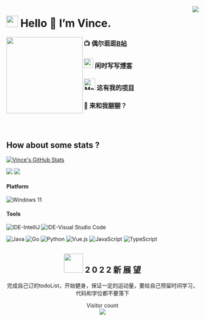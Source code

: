 
<p>
<!--   <a href="https://count.getloli.com/"><img src="https://count.getloli.com/get/@:Vincent3Hsia"></a> -->
  <img src="https://weather-icon.journeyad.repl.co/@hangzhou?v=1"  style="float:right" align="right">
</p>

<p>
  <h1>
    <img src="https://emojis.slackmojis.com/emojis/images/1531849430/4246/blob-sunglasses.gif?1531849430" width="30"/>
    Hello 👋 I’m Vince. 
    
  </h1>
  <img style="float:left" align='left' src="https://media.giphy.com/media/M9gbBd9nbDrOTu1Mqx/giphy.gif" width="200">
</p>

### 📺 偶尔逛逛[B站](https://space.bilibili.com/16127372)
### <img src="https://media.giphy.com/media/WUlplcMpOCEmTGBtBW/giphy.gif" width="25"> 闲时写写[博客](https://vincent3hsia.github.io)
### <img src="https://i.imgur.com/veZrcC7.gif" alt="Meaow" width="30" /> 这有我的[项目](https://vincent3hsia.github.io/Project_X)
### 💬 来和我[聊聊](https://github.com/Vincent3Hsia/Hello-World/issues)？

<br><br>

## How about some stats ?
   
<!-- [![](https://count.getloli.com/get/@vincent3hsia?theme=gelbooru-h)](https://count.getloli.com)  --> 
[![Vince's GitHub Stats](https://github-readme-stats.vercel.app/api?username=vincent3hsia&show_icons=true&theme=radical&show_bg=1)](https://github.com/dongcodebmt)  

![](https://raw.githubusercontent.com/vincent3hsia/github-stats-transparent/output/generated/overview.svg)
![](https://raw.githubusercontent.com/vincent3hsia/github-stats-transparent/output/generated/languages.svg)



#### Platform
![Windows 11](https://img.shields.io/badge/Windows-11-292e33?style=for-the-badge&logo=windows)
<!-- ![macOS Hackintosh](https://img.shields.io/badge/macOS-Hackintosh-292e33?style=for-the-badge&logo=apple) -->

#### Tools
![IDE-IntelliJ](https://img.shields.io/badge/IDE-IntelliJ_IDEA-292e33?style=for-the-badge&logo=intellijidea)
![IDE-Visual Studio Code](https://img.shields.io/badge/editor-Visual_Studio_Code-292e33?style=for-the-badge&logo=visual-studio-code)

![Java](https://img.shields.io/badge/Java-%23323330?style=for-the-badge&logo=java)
![Go](https://img.shields.io/badge/Go-%23323330?style=for-the-badge&logo=go)
![Python](https://img.shields.io/badge/Python-%23323330?style=for-the-badge&logo=python)
![Vue.js](https://img.shields.io/badge/vuejs-%23323330?style=for-the-badge&logo=vuedotjs)
![JavaScript](https://img.shields.io/badge/javascript-%23323330?style=for-the-badge&logo=javascript)
![TypeScript](https://img.shields.io/badge/TypeScript-%23323330?style=for-the-badge&logo=typescript)
<!-- ![Docker](https://img.shields.io/badge/Docker-2496ed?style=for-the-badge&logo=docker&logoColor=ffffff) -->
<!-- ![](https://img.shields.io/badge/IDE-Visual%20Studio-292e33?style=flat-square&logo=visual-studio&logoColor=ffffff) -->
<!-- [![](https://img.shields.io/badge/-PHP-777bb4?style=flat-square&logo=php&logoColor=ffffff)](#) -->
<!-- [![](https://img.shields.io/badge/-C%23-690081?style=flat-square&logo=csharp&logoColor=ffffff)](#) -->
<!-- [![](https://img.shields.io/badge/-.NET-5027d5?style=flat-square&logo=dotnet&logoColor=ffffff)](#) -->


<div style="text-align:center" align="center">

## <img src="https://media.giphy.com/media/VgCDAzcKvsR6OM0uWg/giphy.gif" width="50"> 2 0 2 2 新 展 望
  <p>完成自己订的todoList，开始健身，保证一定的运动量，要给自己预留时间学习，代码和学位都不要落下</p>
<!-- <img src="https://raw.githubusercontent.com/JessicaLim8/JessicaLim8/master/wordcloud/wordcloud.png" alt="" width="100%"> -->
 
</div>

<p style="text-align:center" align="center">
  Visitor count<br>
  <img src="https://profile-counter.glitch.me/Vincent3Hsia/count.svg" />
</p>



<!-- 

<details open>
 <summary> 😇 <b>Medium Published articles</b>: </summary>
<br>
    <a target="_blank" href="https://github-readme-medium-recent-article.vercel.app/medium/@vincent3hsia/0"><img src="https://github-readme-medium-recent-article.vercel.app/medium/@vincent3hsia/0" alt="Recent Article 0"></a>
  <br>
    <a target="_blank" href="https://github-readme-medium-recent-article.vercel.app/medium/@vincent3hsia/1"><img src="https://github-readme-medium-recent-article.vercel.app/medium/@vincent3hsia/1" alt="Recent Article 1"></a>
  <br>
    <a target="_blank" href="https://github-readme-medium-recent-article.vercel.app/medium/@vincent3hsia/2"><img src="https://github-readme-medium-recent-article.vercel.app/medium/@vincent3hsia/2" alt="Recent Article 2"></a>
  <br>

</details>

### Latest Tweets

<p><a href="https://twitter.com/vincent3hsia"><img src="https://github-readme-twitter-gazf.vercel.app/api?id=vincent3hsia&amp;layout=wide" alt="github-readme-twitter"></a></p>


<div>
  <p><img src="avatar.svg" height="200" /></p>
  <p align="center">🔭 I’m Vince.</p>
  <p>懒惰的人总是被世界推动着做事，在被动中遭受着“不得不”的折磨，在空虚中享受着自欺欺人的舒适。</p>
  <p>
    <img src="https://img.shields.io/github/followers/Vincent3Hsia" />
    <img src="https://img.shields.io/github/stars/Vincent3Hsia" />
    <img src="https://visitor-badge.glitch.me/badge?page_id=Vincent3Hsia.Vincent3Hsia.README.md" />
  </p>
  <p>
    <img src="https://github-readme-stats.vercel.app/api?username=vincent3hsia&show_icons=true&theme=gotham" />
    <img src="https://github-readme-stats.vercel.app/api/top-langs/?username=Vincent3Hsia&layout=compact&theme=dark" height="165" />
    <img src="https://raw.githubusercontent.com/vincent3hsia/github-stats-transparent/output/generated/languages.svg" />
  </p>
</div>

<div>
      todo  加网页导航
</div>



![Vincent3Hsia's github stats](https://github-readme-stats.vercel.app/api?username=Vincent3Hsia&show_icons=true&include_all_commits=true&theme=dark)  
![Top Langs](https://github-readme-stats.vercel.app/api/top-langs/?username=Vincent3Hsia&layout=compact&theme=dark)
![Top Langs](https://raw.githubusercontent.com/Vincent3Hsia/github-stats-transparent/output/generated/languages.svg)




**Vincent3Hsia/Vincent3Hsia** is a ✨ _special_ ✨ repository because its `README.md` (this file) appears on your GitHub profile.

Here are some ideas to get you started:

- 🔭 I’m currently working on ...
- 🌱 I’m currently learning ...
- 👯 I’m looking to collaborate on ...
- 🤔 I’m looking for help with ...
- 💬 Ask me about ...
- 📫 How to reach me: ...
- 😄 Pronouns: ...
- ⚡ Fun fact: ...

-->


